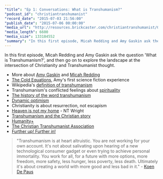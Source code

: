 ```yaml
---
"title": "Ep 1: Conversations: What is Transhumanism?"
"podcast_id": "christiantranshumanist"
"record_date": "2015-07-03 21:56:00"
"publish_date": "2015-07-06 00:00:00"
"media_url": "http://resources.brickcaster.com/christiantranshumanist/001_what_is_transhumanism.mp3"
"media_length": 6600
"media_size": 133184552
"summary": "In this first episode, Micah Redding and Amy Gaskin ask the question 'What is Transhumanism?', and then go on to explore the landscape at the intersection of Christianity and Transhumanist thought."
---
```


In this first episode, Micah Redding and Amy Gaskin ask the question 'What is Transhumanism?', and then go on to explore the landscape at the intersection of Christianity and Transhumanist thought.

- More about [Amy Gaskin](http://www.amygaskin.com/about/) and [Micah Redding](http://micahredding.com/)
- [The Cold Equations](https://en.wikipedia.org/wiki/The_Cold_Equations), Amy's first science fiction experience 
- Wikipedia's [definition of transhumanism](https://en.wikipedia.org/wiki/Transhumanism)
- Transhumanism's conflicted feelings about [spirituality](https://en.wikipedia.org/wiki/Transhumanism#Spirituality)
- [The history of the word transhumanism](http://www.theologyplus.org/the-history-of-the-word-transhumanism/)
- [Dynamic optimism](http://www.maxmore.com/optimism.htm)
- Christianity is about resurrection, not escapism
- [Heaven is not my home](http://www.christianitytoday.com/ct/2008/april/13.36.html) - NT Wright
- [Transhumanism and the Christian story](http://micahredding.com/blog/2015/03/23/transhumanism-and-christian-story)
- [Humanity+](http://humanityplus.org/about/)
- [The Christian Transhumanist Association](http://www.christiantranshumanism.org/)
- [Further up! Further in!](https://www.goodreads.com/quotes/57437-i-have-come-home-at-last-this-is-my-real)

> "Transhumanism is at heart altruistic. You are not working for your own account. It's not about salivating upon hearing of a new technological consumer gadget or even trying to achieve personal immortality. You work for all, for a future with more options, more freedom, more safety, less hunger, less poverty, less death. Ultimately it's about creating a world with more good and less bad in it." - [Koen De Paus](https://www.facebook.com/groups/457984804375784/permalink/508009509373313/)
